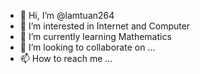 - 👋 Hi, I’m @lamtuan264
- 👀 I’m interested in Internet and Computer
- 🌱 I’m currently learning Mathematics
- 💞️ I’m looking to collaborate on ...
- 📫 How to reach me ...

<!---
lamtuan264/lamtuan264 is a ✨ special ✨ repository because its `README.md` (this file) appears on your GitHub profile.
You can click the Preview link to take a look at your changes.
--->
